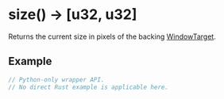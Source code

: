 # size() -> [u32, u32]

Returns the current size in pixels of the backing [WindowTarget](https://fragmentcolor.org/api/targets/windowtarget).

## Example

```rust
// Python-only wrapper API.
// No direct Rust example is applicable here.
```
